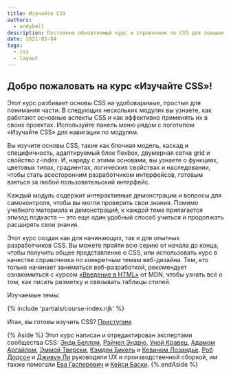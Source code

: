 ```yaml
---
title: Изучайте CSS
authors:
  - andybell
description: Постоянно обновляемый курс и справочник по CSS для повышения вашего уровня знаний в сфере веб-дизайна.
date: 2021-05-04
tags:
  - css
  - layout
---
```


## Добро пожаловать на курс «Изучайте CSS»!

Этот курс разбивает основы CSS на удобоваримые, простые для понимания части. В следующих нескольких модулях вы узнаете, как работают основные аспекты CSS и как эффективно применять их в своих проектах. Используйте панель меню рядом с логотипом «Изучайте CSS» для навигации по модулям.

Вы изучите основы CSS, такие как блочная модель, каскад и специфичность, адаптируемый блок flexbox, двумерная сетка grid и свойство z-index. И, наряду с этими основами, вы узнаете о функциях, цветовых типах, градиентах, логических свойствах и наследовании, чтобы стать всесторонним разработчиком интерфейсов, готовым взяться за любой пользовательский интерфейс.

Каждый модуль содержит интерактивные демонстрации и вопросы для самоконтроля, чтобы вы могли проверить свои знания. Помимо учебного материала и демонстраций, к каждой теме прилагается эпизод подкаста — это еще один удобный способ учиться и продолжать расширять свои знания.

Этот курс создан как для начинающих, так и для опытных разработчиков CSS. Вы можете пройти всю серию от начала до конца, чтобы получить общее представление о CSS, или использовать курс в качестве справочника по конкретным темам веб-дизайна. Тем, кто только начинает заниматься веб-разработкой, рекомендует ознакомиться с курсом [«Введение в HTML»](https://developer.mozilla.org/docs/Learn/HTML/Introduction_to_HTML) от MDN, чтобы узнать всё о том, как писать разметку и связывать таблицы стилей.

Изучаемые темы:

{% include 'partials/course-index.njk' %}

Итак, вы готовы изучить CSS? [Приступим](/learn/css/box-model/).

{% Aside %} Этот курс написан и отредактирован экспертами сообщества CSS: <a href="https://twitter.com/piccalilli_">Энди Беллом</a>, <a href="https://twitter.com/rachelandrew">Рэйчел Эндрю</a>, <a href="https://twitter.com/Una">Уной Кравец</a>, <a href="https://twitter.com/argyleink">Адамом Аргайлом</a>, [Эммой Тверски](https://twitter.com/twerske), [Кэмден Бикель](https://twitter.com/camdenbickel) и [Кевином Лозандье](https://twitter.com/KevinLozandier). <a href="https://twitter.com/rob_dodson">Роб Додсон</a> и <a href="https://twitter.com/jiwoong">Дживун Ли</a> руководили UX и производственной сборкой, им также помогали <a href="https://twitter.com/devnook">Ева Гасперович</a> и <a href="https://twitter.com/kaycebasques">Кейси Баски</a>. {% endAside %}
